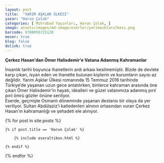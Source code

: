 ```yaml
---
layout: post
title:  "YARIM AŞKLAR ÜLKESİ"
yazar: "Harun Çolak"
categories: [ Mihrabad Yayınları, Harun Çolak, ]
image: assets/images/md-image/eserler/yarimasklarulkesi.png
barcode: 9786056725128
meser: true
blog: false
dolink: true
---
```


**Çerkez Hasan'dan Ömer Halisdemir'e Vatana Adanmış Kahramanlar**  
  
İnsanlık tarihi boyunca ihanetlerin ardı arkası kesilmemiştir. Bizde de devlete karşı çıkan, isyan eden ve ihanette bulunan kişilerin ve kurumların sayısı az değildir. Yarım Aşklar Ülkesi romanında 15 Temmuz 2016 tarihinde Türkiye’de yaşanan uzun gece anlatılırken, binlerce kahraman arasında öne çıkan Ömer Halisdemir’in hayatı, idealleri ve güzel vatanımıza adanmış pırıl pırıl ömrü gözler önüne seriliyor.  
Eserde, geçmişte Osmanlı döneminde yaşanan destansı bir olaya da yer veriliyor. Sultan Abdülaziz’i katledenleri alnının ortasından vuran Çerkez Hasan’ın kahramanlığı ve şehadeti ele alınıyor.



{% for post in site.posts %}

    {% if post.title == 'Harun Çolak' %}

        {% include eseraltibox.html %}

    {% endif %}

{% endfor %}
